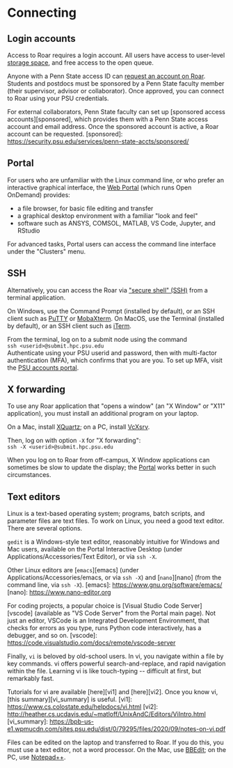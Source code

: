 # Connecting

## Login accounts

Access to Roar requires a login account.
All users have access to user-level [storage space](../file-system/file-storage.md),
and free access to the open queue.

Anyone with a Penn State access ID can [request an account on Roar](https://accounts.hpc.psu.edu/users/).
Students and postdocs must be sponsored by a Penn State faculty member (their supervisor, advisor or collaborator). 
Once approved, you can connect to Roar using your PSU credentials.

For external collaborators, 
Penn State faculty can set up [sponsored access accounts][sponsored],
which provides them with a Penn State access account and email address.
Once the sponsored account is active, a Roar account can be requested.
[sponsored]: https://security.psu.edu/services/penn-state-accts/sponsored/

## Portal

For users who are unfamiliar with the Linux command line,
or who prefer an interactive graphical interface, 
the [Web Portal](https://portal.hpc.psu.edu) (which runs Open OnDemand) provides:

 - a file browser, for basic file editing and transfer
 - a graphical desktop environment with a familiar "look and feel"
 - software such as ANSYS, COMSOL, MATLAB, VS Code, Jupyter, and RStudio
   
For advanced tasks, Portal users can access the command line interface under the "Clusters" menu.

## SSH

Alternatively, you can access the Roar via ["secure shell" (SSH)](https://linux.die.net/man/1/ssh) 
from a terminal application.

On Windows, use the Command Prompt (installed by default), 
or an SSH client such as [PuTTY](https://www.putty.org) 
or [MobaXterm](https://mobaxterm.mobatek.net/).
On MacOS, use the Terminal (installed by default), 
or an SSH client such as [iTerm](https://iterm2.com).

From the terminal, log on to a submit node using the command
<br> `ssh <userid>@submit.hpc.psu.edu`
<br> Authenticate using your PSU userid and password, then with multi-factor authentication (MFA),
which confirms that you are you.
To set up MFA, visit the [PSU accounts portal](https://accounts.psu.edu/2fa).

## X forwarding

To use any Roar application that "opens a window"
(an  "X Window" or "X11" application), 
you must install an additional program on your laptop.

On a Mac, install [XQuartz](https://www.xquartz.org);
on a PC, install [VcXsrv](https://sourceforge.net/projects/vcxsrv/).

Then, log on with
option `-X` for "X forwarding":
<br> `ssh -X <userid>@submit.hpc.psu.edu`

When you log on to Roar from off-campus,
X Window applications can sometimes be slow to update the display;
the [Portal](../running-jobs/portal.md)  works better in such circumstances.

## Text editors

Linux is a text-based operating system;
programs, batch scripts, and parameter files are text files.
To work on Linux, you need a good text editor.  There are several options.  

`gedit` is a Windows-style text editor,
reasonably intuitive for Windows and Mac users,
available on the Portal Interactive Desktop
(under Applications/Accessories/Text Editor),
or via `ssh -X`.

Other Linux editors are [`emacs`][emacs]
(under Applications/Accessories/emacs, or via `ssh -X`)
and [`nano`][nano] (from the command line, via `ssh -X`).
[emacs]: https://www.gnu.org/software/emacs/
[nano]: https://www.nano-editor.org

For coding projects,
a popular choice is [Visual Studio Code Server][vscode]
(available as "VS Code Server" from the Portal main page).
Not just an editor, VSCode is an Integrated Development Environment,
that checks for errors as you type,
runs Python code interactively, has a debugger, and so on.
[vscode]: https://code.visualstudio.com/docs/remote/vscode-server

Finally, `vi` is beloved by old-school users.
In vi, you navigate within a file by key commands.
vi offers powerful search-and-replace,
and rapid navigation within the file.
Learning vi is like touch-typing -- 
difficult at first, but remarkably fast.  

Tutorials for vi are available [here][vi1] and [here][vi2].
Once you know vi, [this summary][vi_summary] is useful.
[vi1]: https://www.cs.colostate.edu/helpdocs/vi.html 
[vi2]: http://heather.cs.ucdavis.edu/~matloff/UnixAndC/Editors/ViIntro.html
[vi_summary]: https://bpb-us-e1.wpmucdn.com/sites.psu.edu/dist/0/79295/files/2020/09/notes-on-vi.pdf

Files can be edited on the laptop and transferred to Roar.
If you do this, you must use a text editor, not a word processor.
On the Mac, use [BBEdit](https://www.barebones.com/products/bbedit/);
on the PC, use [Notepad++](https://notepad-plus-plus.org).

